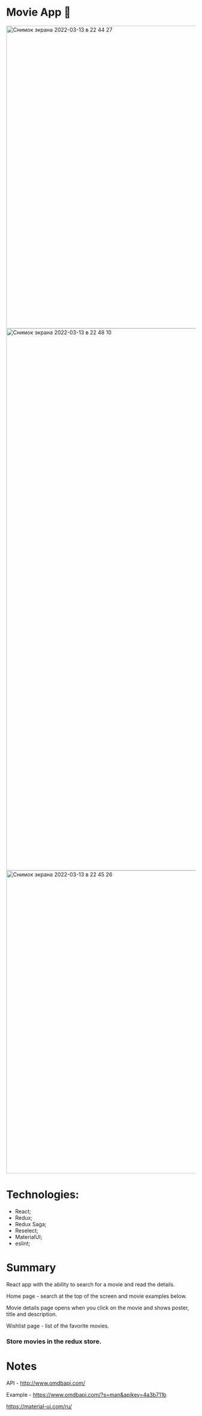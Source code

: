 # Movie App 🎥
<img width="804" alt="Снимок экрана 2022-03-13 в 22 44 27" src="https://user-images.githubusercontent.com/78703258/158076361-8c19d8fe-37e2-4d25-93a8-c050c9c2f8ff.png">
<img width="1440" alt="Снимок экрана 2022-03-13 в 22 48 10" src="https://user-images.githubusercontent.com/78703258/158076451-9660d6d8-bebe-45b0-84f3-580788bbbfe7.png">
<img width="805" alt="Снимок экрана 2022-03-13 в 22 45 26" src="https://user-images.githubusercontent.com/78703258/158076348-7128ae08-757c-43ed-bcf1-99a1e6a2b1d5.png">

# Technologies:

- React;
- Redux;
- Redux Saga;
- Reselect;
- MaterialUI;
- eslint;

# Summary
React app with the ability to search for a movie and read the details.

Home page - search at the top of the screen and movie examples below.

Movie details page opens when you click on the movie and shows poster, title and description.

Wishlist page - list of the favorite movies.

### Store movies in the redux store.

# Notes

API - http://www.omdbapi.com/

Example - https://www.omdbapi.com/?s=man&apikey=4a3b711b

https://material-ui.com/ru/
